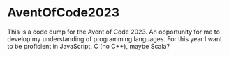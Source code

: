 # AventOfCode2023
This is a code dump for the Avent of Code 2023. An opportunity for me to develop my understanding of programming languages. For this year I want to be proficient in JavaScript, C (no C++), maybe Scala?
